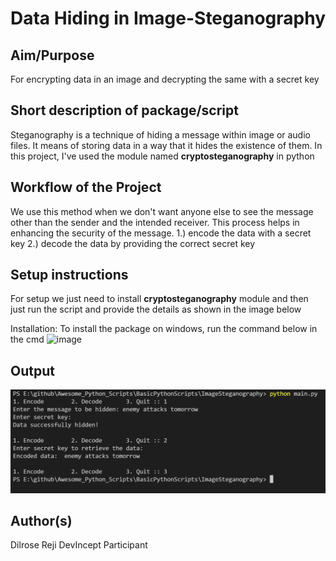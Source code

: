# Data Hiding in Image-Steganography

## Aim/Purpose
For encrypting data in an image and decrypting the same with a secret key

## Short description of package/script
Steganography is a technique of hiding a message within image or audio files. It means of storing data in a way that it hides the existence of them. 
In this project, I've used the module named **cryptosteganography** in python

## Workflow of the Project
We use this method when we don't want anyone else to see the message other than the sender and the intended receiver. This process helps in enhancing the security of the message.
1.) encode the data with a secret key
2.) decode the data by providing the correct secret key

## Setup instructions
For setup we just need to install **cryptosteganography** module and then just run the script and provide the details as shown in the image below

Installation:
To install the package on windows, run the command below in the cmd
![image](https://user-images.githubusercontent.com/70878223/125107460-7be74080-e0fe-11eb-8409-73c176572fd4.png)

## Output

![image](Images/test.PNG)

## Author(s)
Dilrose Reji
DevIncept Participant



